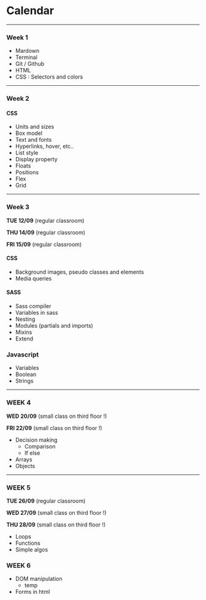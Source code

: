 # Calendar

---

### Week 1

- Mardown
- Terminal
- Git / Github
- HTML
- CSS : Selectors and colors

---

### Week 2

#### CSS

- Units and sizes
- Box model
- Text and fonts
- Hyperlinks, hover, etc..
- List style
- Display property
- Floats
- Positions
- Flex
- Grid

---

### Week 3

**TUE 12/09** (regular classroom)

**THU 14/09** (regular classroom)

**FRI 15/09** (regular classroom)

#### CSS

- Background images, pseudo classes and elements
- Media queries

#### SASS

- Sass compiler
- Variables in sass
- Nesting
- Modules (partials and imports)
- Mixins
- Extend

### Javascript

- Variables
- Boolean
- Strings

---

### WEEK 4

**WED 20/09** (small class on third floor !)

**FRI 22/09** (small class on third floor !)

- Decision making
  - Comparison
  - If else
- Arrays
- Objects

---

### WEEK 5

**TUE 26/09** (regular classroom)

**WED 27/09** (small class on third floor !)

**THU 28/09** (small class on third floor !)

- Loops
- Functions
- Simple algos

### WEEK 6

- DOM manipulation
  - temp
- Forms in html
